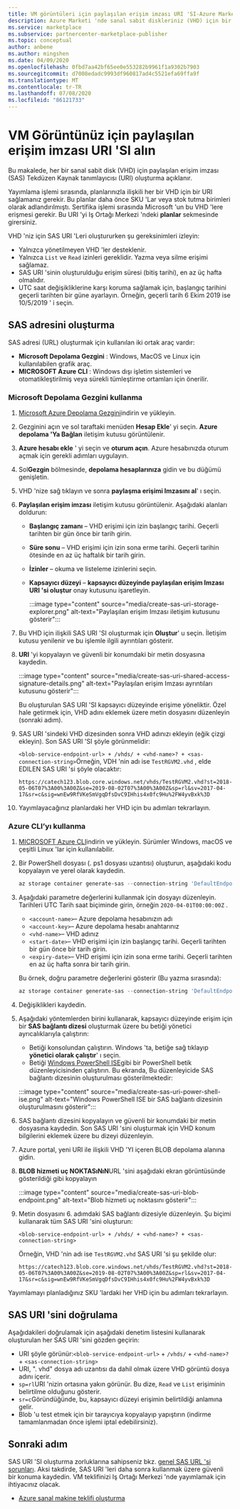 ```yaml
---
title: VM görüntüleri için paylaşılan erişim imzası URI 'SI-Azure Marketi
description: Azure Marketi 'nde sanal sabit diskleriniz (VHD) için bir paylaşılan erişim imzası (SAS) URI 'SI oluşturun.
ms.service: marketplace
ms.subservice: partnercenter-marketplace-publisher
ms.topic: conceptual
author: anbene
ms.author: mingshen
ms.date: 04/09/2020
ms.openlocfilehash: 0fbd7aa42bf65ee0e553282b9961f1a9302b7903
ms.sourcegitcommit: d7008edadc9993df960817ad4c5521efa69ffa9f
ms.translationtype: MT
ms.contentlocale: tr-TR
ms.lasthandoff: 07/08/2020
ms.locfileid: "86121733"
---
```

# <a name="get-shared-access-signature-uri-for-your-vm-image"></a>VM Görüntünüz için paylaşılan erişim imzası URI 'SI alın

Bu makalede, her bir sanal sabit disk (VHD) için paylaşılan erişim imzası (SAS) Tekdüzen Kaynak tanımlayıcısı (URI) oluşturma açıklanır.

Yayımlama işlemi sırasında, planlarınızla ilişkili her bir VHD için bir URI sağlamanız gerekir. Bu planlar daha önce SKU 'Lar veya stok tutma birimleri olarak adlandırılmıştı. Sertifika işlemi sırasında Microsoft 'un bu VHD 'lere erişmesi gerekir. Bu URI 'yi Iş Ortağı Merkezi 'ndeki **planlar** sekmesinde girersiniz.

VHD 'niz için SAS URI 'Leri oluştururken şu gereksinimleri izleyin:

* Yalnızca yönetilmeyen VHD 'ler desteklenir.
* Yalnızca `List` ve `Read` izinleri gereklidir. Yazma veya silme erişimi sağlamaz.
* SAS URI 'sinin oluşturulduğu erişim süresi (bitiş tarihi), en az üç hafta olmalıdır.
* UTC saat değişikliklerine karşı koruma sağlamak için, başlangıç tarihini geçerli tarihten bir güne ayarlayın. Örneğin, geçerli tarih 6 Ekim 2019 ise 10/5/2019 ' i seçin.

## <a name="generate-the-sas-address"></a>SAS adresini oluşturma

SAS adresi (URL) oluşturmak için kullanılan iki ortak araç vardır:

* **Microsoft Depolama Gezgini** : Windows, MacOS ve Linux için kullanılabilen grafik araç.
* **MICROSOFT Azure CLI** : Windows dışı işletim sistemleri ve otomatikleştirilmiş veya sürekli tümleştirme ortamları için önerilir.

### <a name="use-microsoft-storage-explorer"></a>Microsoft Depolama Gezgini kullanma

1. [Microsoft Azure Depolama Gezgini](https://azure.microsoft.com/features/storage-explorer/)indirin ve yükleyin.
2. Gezginini açın ve sol taraftaki menüden **Hesap Ekle**' yi seçin. **Azure depolama 'Ya Bağlan** iletişim kutusu görüntülenir.
3. **Azure hesabı ekle** ' yi seçin ve **oturum açın**. Azure hesabınızda oturum açmak için gerekli adımları uygulayın.
4. Sol**Gezgin** bölmesinde, **depolama hesaplarınıza** gidin ve bu düğümü genişletin.
5. VHD 'nize sağ tıklayın ve sonra **paylaşma erişimi Imzasını al**' ı seçin.
6. **Paylaşılan erişim imzası** iletişim kutusu görüntülenir. Aşağıdaki alanları doldurun:

    * **Başlangıç zamanı** – VHD erişimi için izin başlangıç tarihi. Geçerli tarihten bir gün önce bir tarih girin.
    * **Süre sonu** – VHD erişimi için izin sona erme tarihi. Geçerli tarihin ötesinde en az üç haftalık bir tarih girin.
    * **İzinler** – okuma ve listeleme izinlerini seçin.
    * **Kapsayıcı düzeyi** – **kapsayıcı düzeyinde paylaşılan erişim Imzası URI 'si oluştur** onay kutusunu işaretleyin.

        :::image type="content" source="media/create-sas-uri-storage-explorer.png" alt-text="Paylaşılan erişim Imzası iletişim kutusunu gösterir":::

7. Bu VHD için ilişkili SAS URI 'SI oluşturmak için **Oluştur**' u seçin. İletişim kutusu yenilenir ve bu işlemle ilgili ayrıntıları gösterir.
8. **URI** 'yi kopyalayın ve güvenli bir konumdaki bir metin dosyasına kaydedin.

    :::image type="content" source="media/create-sas-uri-shared-access-signature-details.png" alt-text="Paylaşılan erişim Imzası ayrıntıları kutusunu gösterir":::

    Bu oluşturulan SAS URI 'SI kapsayıcı düzeyinde erişime yöneliktir. Özel hale getirmek için, VHD adını eklemek üzere metin dosyasını düzenleyin (sonraki adım).

9. SAS URI 'sindeki VHD dizesinden sonra VHD adınızı ekleyin (eğik çizgi ekleyin). Son SAS URI 'SI şöyle görünmelidir:

    `<blob-service-endpoint-url> + /vhds/ + <vhd-name>? + <sas-connection-string>`Örneğin, VDH 'nin adı ise `TestRGVM2.vhd` , elde EDILEN SAS URI 'si şöyle olacaktır:

    `https://catech123.blob.core.windows.net/vhds/TestRGVM2.vhd?st=2018-05-06T07%3A00%3A00Z&se=2019-08-02T07%3A00%3A00Z&sp=rl&sv=2017-04-17&sr=c&sig=wnEw9RfVKeSmVgqDfsDvC9IHhis4x0fc9Hu%2FW4yvBxk%3D`

10. Yayımlayacağınız planlardaki her VHD için bu adımları tekrarlayın.

### <a name="using-azure-cli"></a>Azure CLI’yı kullanma

1. [MICROSOFT Azure CLI](https://azure.microsoft.com/documentation/articles/xplat-cli-install/)indirin ve yükleyin. Sürümler Windows, macOS ve çeşitli Linux 'lar için kullanılabilir.
2. Bir PowerShell dosyası (. ps1 dosyası uzantısı) oluşturun, aşağıdaki kodu kopyalayın ve yerel olarak kaydedin.

    ```PowerShell
    az storage container generate-sas --connection-string 'DefaultEndpointsProtocol=https;AccountName=<account-name>;AccountKey=<account-key>;EndpointSuffix=core.windows.net' --name <vhd-name> --permissions rl --start '<start-date>' --expiry '<expiry-date>'
    ```

3. Aşağıdaki parametre değerlerini kullanmak için dosyayı düzenleyin. Tarihleri UTC Tarih saat biçiminde girin, örneğin `2020-04-01T00:00:00Z` .

    * `<account-name>`– Azure depolama hesabınızın adı
    * `<account-key>`– Azure depolama hesabı anahtarınız
    * `<vhd-name>`– VHD adınız
    * `<start-date>`– VHD erişimi için izin başlangıç tarihi. Geçerli tarihten bir gün önce bir tarih girin.
    * `<expiry-date>`– VHD erişimi için izin sona erme tarihi. Geçerli tarihten en az üç hafta sonra bir tarih girin.

    Bu örnek, doğru parametre değerlerini gösterir (Bu yazma sırasında):

    ```PowerShell
    az storage container generate-sas --connection-string 'DefaultEndpointsProtocol=https;AccountName=st00009;AccountKey=6L7OWFrlabs7Jn23OaR3rvY5RykpLCNHJhxsbn9ONc+bkCq9z/VNUPNYZRKoEV1FXSrvhqq3aMIDI7N3bSSvPg==;EndpointSuffix=core.windows.net' --name vhds --permissions rl --start '2020-04-01T00:00:00Z' --expiry '2021-04-01T00:00:00Z'
    ```

4. Değişiklikleri kaydedin.
5. Aşağıdaki yöntemlerden birini kullanarak, kapsayıcı düzeyinde erişim için bir **SAS bağlantı dizesi** oluşturmak üzere bu betiği yönetici ayrıcalıklarıyla çalıştırın:

    * Betiği konsolundan çalıştırın. Windows 'ta, betiğe sağ tıklayıp **yönetici olarak çalıştır**' ı seçin.
    * Betiği [Windows PowerShell ISE](https://docs.microsoft.com/powershell/scripting/components/ise/introducing-the-windows-powershell-ise)gibi bir PowerShell betik düzenleyicisinden çalıştırın. Bu ekranda, Bu düzenleyicide SAS bağlantı dizesinin oluşturulması gösterilmektedir:

     :::image type="content" source="media/create-sas-uri-power-shell-ise.png" alt-text="Windows PowerShell ISE bir SAS bağlantı dizesinin oluşturulmasını gösterir":::

6. SAS bağlantı dizesini kopyalayın ve güvenli bir konumdaki bir metin dosyasına kaydedin. Son SAS URI 'sini oluşturmak için VHD konum bilgilerini eklemek üzere bu dizeyi düzenleyin.
7. Azure portal, yeni URI ile ilişkili VHD 'YI içeren BLOB depolama alanına gidin.
8. **BLOB hizmeti uç NOKTASıNıN**URL 'sini aşağıdaki ekran görüntüsünde gösterildiği gibi kopyalayın

    :::image type="content" source="media/create-sas-uri-blob-endpoint.png" alt-text="Blob hizmeti uç noktasını gösterir":::

9. Metin dosyasını 6. adımdaki SAS bağlantı dizesiyle düzenleyin. Şu biçimi kullanarak tüm SAS URI 'sini oluşturun:

    `<blob-service-endpoint-url> + /vhds/ + <vhd-name>? + <sas-connection-string>`

    Örneğin, VHD 'nin adı ise `TestRGVM2.vhd` SAS URI 'si şu şekilde olur:

    `https://catech123.blob.core.windows.net/vhds/TestRGVM2.vhd?st=2018-05-06T07%3A00%3A00Z&se=2019-08-02T07%3A00%3A00Z&sp=rl&sv=2017-04-17&sr=c&sig=wnEw9RfVKeSmVgqDfsDvC9IHhis4x0fc9Hu%2FW4yvBxk%3D`

Yayımlamayı planladığınız SKU 'lardaki her VHD için bu adımları tekrarlayın.

## <a name="verify-the-sas-uri"></a>SAS URI 'sini doğrulama

Aşağıdakileri doğrulamak için aşağıdaki denetim listesini kullanarak oluşturulan her SAS URI 'sini gözden geçirin:

* URI şöyle görünür:`<blob-service-endpoint-url>` + `/vhds/` + `<vhd-name>?` + `<sas-connection-string>`
* URI, ". vhd" dosya adı uzantısı da dahil olmak üzere VHD görüntü dosya adını içerir.
* `sp=rl`URI 'nizin ortasına yakın görünür. Bu dize, `Read` ve `List` erişiminin belirtilme olduğunu gösterir.
* `sr=c`Göründüğünde, bu, kapsayıcı düzeyi erişimin belirtildiği anlamına gelir.
* Blob 'u test etmek için bir tarayıcıya kopyalayıp yapıştırın (indirme tamamlanmadan önce işlemi iptal edebilirsiniz).

## <a name="next-step"></a>Sonraki adım

SAS URI 'SI oluşturma zorluklarına sahipseniz bkz. [genel SAS URL 'si sorunları](common-sas-uri-issues.md). Aksi takdirde, SAS URI 'leri daha sonra kullanmak üzere güvenli bir konuma kaydedin. VM teklifinizi Iş Ortağı Merkezi 'nde yayımlamak için ihtiyacınız olacak.

* [Azure sanal makine teklifi oluşturma](azure-vm-create-offer.md)
